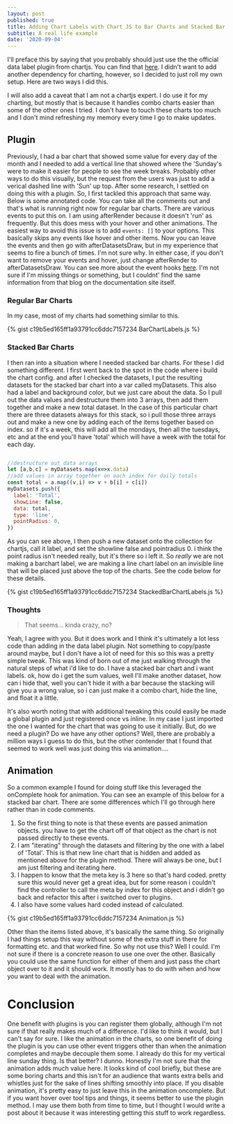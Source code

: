 ```yaml
---
layout: post
published: true
title: Adding Chart Labels with Chart JS to Bar Charts and Stacked Bar Charts
subtitle: A real life example
date: '2020-09-04'
---
```

I'll preface this by saying that you probably should just use the the official data label plugin from chartjs. You can find that [here](https://github.com/chartjs/chartjs-plugin-datalabels). I didn't want to add another dependency for charting, however, so I decided to just roll my own setup. Here are two ways I did this.

I will also add a caveat that I am not a chartjs expert. I do use it for my charting, but mostly that is because it handles combo charts easier than some of the other ones I tried. I don't have to touch these charts too much and I don't mind refreshing my memory every time I go to make updates.

## Plugin

Previously, I had a bar chart that showed some value for every day of the month and I needed to add a vertical line that showed where the 'Sunday's were to make it easier for people to see the week breaks. Probably other ways to do this visually, but the request from the users was just to add a verical dashed line with 'Sun' up top. After some research, I settled on doing this with a plugin. So, I first tackled this approach that same way. Below is some annotated code. You can take all the comments out and that's what is running right now for regular bar charts. There are various events to put this on. I am using afterRender because it doesn't 'run' as frequently. But this does mess with your hover and other animations. The easiest way to avoid this issue is to add `events: []` to your options. This basically skips any events like hover and other items. Now you can leave the events and then go with afterDatasetsDraw, but in my experience that seems to fire a bunch of times. I'm not sure why. In either case, if you don't want to remove your events and hover, just change afterRender to afterDatasetsDraw. You can see more about the event hooks [here](https://blog.larapulse.com/javascript/creating-chart-js-plugins). I'm not sure if I'm missing things or something, but I couldnt' find the same information from that blog on the documentation site itself.

### Regular Bar Charts

In my case, most of my charts had something similar to this. 

{% gist c19b5ed165ff1a93791cc6ddc7157234 BarChartLabels.js %}

### Stacked Bar Charts

I then ran into a situation where I needed stacked bar charts. For these I did something different. I first went back to the spot in the code where i build the chart config. and after I checked the datasets, I put the resulting datasets for the stacked bar chart into a var called myDatasets. This also had a label and background color, but we just care about the data. So I pull out the data values and destructure them into 3 arrays, then add them together and make a new total dataset. In the case of this particular chart there are three datasets always for this stack, so i pull those three arrays out and make a new one by adding each of the items together based on index. so if it's a week, this will add all the mondays, then all the tuesdays, etc and at the end you'll have 'total' which will have a week with the total for each day.

```JavaScript

//destructure out data arrays
let [a,b,c] = myDatasets.map(x=>x.data)
//add values in array together on each index for daily totals
const total = a.map((v,i) => v + b[i] + c[i])
myDatasets.push({
  label: 'Total',
  showLine: false,
  data: total,
  type: 'line',
  pointRadius: 0,
})

```

As you can see above, I then push a new dataset onto the collection for chartjs, call it label, and set the showline false and pointradius 0. i think the point radius isn't needed really, but it's there so i left it. So *really* we are not making a barchart label, we are making a line chart label on an invisible line that will be placed just above the top of the charts. See the code below for these details.

{% gist c19b5ed165ff1a93791cc6ddc7157234 StackedBarChartLabels.js %}

### Thoughts

> That seems... kinda crazy, no?

Yeah, I agree with you. But it does work and I think it's ultimately a lot less code than adding in the data label plugin. Not something to copy/paste around maybe, but I don't have a lot of need for this so this was a pretty simple tweak. This was kind of born out of me just walking through the natural steps of what i'd like to do. I have a stacked bar chart and i want labels. ok, how do i get the sum values, well I'll make another dataset, how can i hide that, well you can't hide it with a bar because the stacking will give you a wrong value, so i can just make it a combo chart, hide the line, and float it a little.

It's also worth noting that with additional tweaking this could easily be made a global plugin and just registered once vs inline. In my case I just imported the one I wanted for the chart that was going to use it initially. But, do we need a plugin? Do we have any other options? Well, there are probably a million ways I guess to do this, but the other contender that I found that seemed to work well was just doing this via animation....

## Animation

So a common example I found for doing stuff like this leveraged the onComplete hook for animation. You can see an example of this below for a stacked bar chart. There are some differences which I'll go through here rather than in code comments.

1. So the first thing to note is that these events are passed animation objects. you have to get the chart off of that object as the chart is not passed directly to these events.
2. I am "iterating" through the datasets and filtering by the one with a label of 'Total'. This is that new line chart that is hidden and added as mentioned above for the plugin method. There will always be one, but I am just filtering and iterating here.
3. I happen to know that the meta key is 3 here so that's hard coded. pretty sure this would never get a great idea, but for some reason i couldn't find the controller to call the meta by index for this object and i didn't go back and refactor this after i switched over to plugins.
4. I also have some values hard coded instead of calculated.

{% gist c19b5ed165ff1a93791cc6ddc7157234 Animation.js %}

Other than the items listed above, it's basically the same thing. So originally I had things setup this way without some of the extra stuff in there for formatting etc. and that worked fine. So why not use this? Well I could. I'm not sure if there is a concrete reason to use one over the other. Basically you could use the same function for either of them and just pass the chart object over to it and it should work. It mostly has to do with when and how you want to deal with the animation. 

# Conclusion

One benefit with plugins is you can register them globally, although I'm not sure if that really makes much of a difference. I'd like to think it would, but I can't say for sure. I like the animation in the charts, so one benefit of doing the plugin is you can use other event triggers other than when the animation completes and maybe decouple them some. I already do this for my vertical line sunday thing. Is that better? I dunno. Honestly I'm not sure that the animation adds much value here. It looks kind of cool briefly, but these are some boring charts and this isn't for an audience that wants extra bells and whistles just for the sake of lines shifting smoothly into place. If you disable animation, it's pretty easy to just leave this in the animation oncomplete. But if you want hover over tool tips and things, it seems better to use the plugin method. I may use them both from time to time, but I thought I would write a post about it because it was interesting getting this stuff to work regardless.